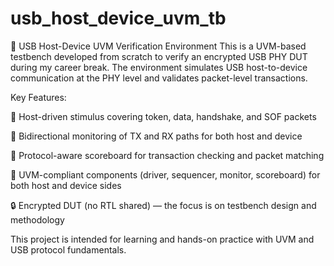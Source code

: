 # usb_host_device_uvm_tb
📁 USB Host-Device UVM Verification Environment
This is a UVM-based testbench developed from scratch to verify an encrypted USB PHY DUT during my career break. The environment simulates USB host-to-device communication at the PHY level and validates packet-level transactions.

Key Features:

🧪 Host-driven stimulus covering token, data, handshake, and SOF packets

🔁 Bidirectional monitoring of TX and RX paths for both host and device

🧩 Protocol-aware scoreboard for transaction checking and packet matching

🔄 UVM-compliant components (driver, sequencer, monitor, scoreboard) for both host and device sides

🔒 Encrypted DUT (no RTL shared) — the focus is on testbench design and methodology

This project is intended for learning and hands-on practice with UVM and USB protocol fundamentals.
